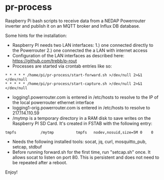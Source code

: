# pr-process
Raspberry Pi bash scripts to receive data from a NEDAP Powerrouter inverter and publish it on an MQTT broker and Influx DB database.

Some hints for the installation:

* Raspberry PI needs two LAN interfaces:
    1.) one connected directly to the Powerrouter
    2.) one connected the a LAN with internet access
* Configuration of the LAN interfaces as described here: https://github.com/trebb/p-rout
* Processes are started via crontab entries like so:
```
* * * * * /home/pi/pr-process/start-forward.sh >/dev/null 2>&1 </dev/null
* * * * * /home/pi/pr-process/start-capture.sh >/dev/null 2>&1 </dev/null
```
* logging1.powerrouter.com is entered in /etc/hosts to resolve to the IP of the local powerrouter ethernet interface
* logging1-orig.powerrouter.com is entered in /etc/hosts to resolve to 217.114.110.59
* /mytmp is a temporary directory in a RAM disk to save writes on the Raspberry PI SD Card. It's created in FSTAB with
  the following entry:
```
tmpfs           /mytmp          tmpfs   nodev,nosuid,size=5M 0    0
```
* Needs the following installed tools: socat, jq, curl, mosquitto_pub, setcap, stdbuf
* Before running forward.sh for the first time, run "setcap.sh" once. It allows socat to listen on port 80. This is persistent and does not need to be repeated after a reboot.

Enjoy!
